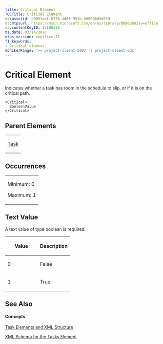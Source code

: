 ```yaml
---
title: Critical Element
TOCTitle: Critical Element
ms:assetid: d0051eef-0756-4d6f-991b-665906d5d99d
ms:mtpsurl: https://msdn.microsoft.com/en-us/library/Bb968692(v=office.12)
ms:contentKeyID: 13188382
ms.date: 03/14/2018
mtps_version: v=office.12
f1_keywords:
- Critical element
monikerRange: '>= project-client-2007 || project-client-odc'
---
```


# Critical Element




Indicates whether a task has room in the schedule to slip, or if it is on the critical path.

    <Critical>
      BooleanValue
    </Critical>

## Parent Elements

<table>
<colgroup>
<col style="width: 100%" />
</colgroup>
<tbody>
<tr class="odd">
<td><p><a href="task-element.md">Task</a></p></td>
</tr>
</tbody>
</table>

## Occurrences

<table>
<colgroup>
<col style="width: 100%" />
</colgroup>
<tbody>
<tr class="odd">
<td><p>Minimum: 0</p>
<p>Maximum: 1</p></td>
</tr>
</tbody>
</table>

## Text Value

A text value of type boolean is required.

<table>
<colgroup>
<col style="width: 50%" />
<col style="width: 50%" />
</colgroup>
<thead>
<tr class="header">
<th><p>Value</p></th>
<th><p>Description</p></th>
</tr>
</thead>
<tbody>
<tr class="odd">
<td><p>0</p></td>
<td><p>False</p></td>
</tr>
<tr class="even">
<td><p>1</p></td>
<td><p>True</p></td>
</tr>
</tbody>
</table>

## See Also

#### Concepts

[Task Elements and XML Structure](task-elements-and-xml-structure.md)

[XML Schema for the Tasks Element](xml-schema-for-the-tasks-element.md)

